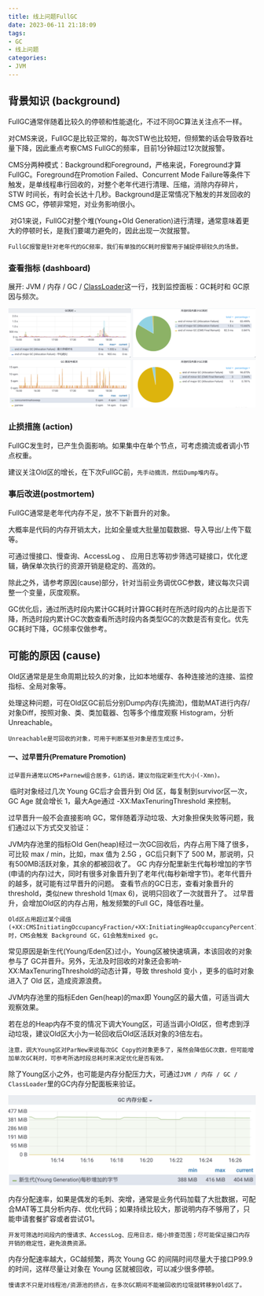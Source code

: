 ```yaml
---
title: 线上问题FullGC
date: 2023-06-11 21:18:09
tags:
- GC
- 线上问题
categories:
- JVM
---
```


## 背景知识 (background)

​	FullGC通常伴随着比较久的停顿和性能退化，不过不同GC算法关注点不一样。

​	对CMS来说，FullGC是比较正常的，每次STW也比较短，但频繁的话会导致吞吐量下降，因此重点考察CMS FullGC的频率，目前1分钟超过12次就报警。

​	CMS分两种模式：Background和Foreground，严格来说，Foreground才算FullGC。Foreground在Promotion Failed、Concurrent Mode Failure等条件下触发，是单线程串行回收的，对整个老年代进行清理、压缩，消除内存碎片，STW 时间长，有时会长达十几秒。Background是正常情况下触发的并发回收的 CMS GC，停顿非常短，对业务影响很小。

​	对G1来说，FullGC对整个堆(Young+Old Generation)进行清理，通常意味着更大的停顿时长，是我们要竭力避免的，因此出现一次就报警。


```
FullGC报警是针对老年代的GC频率，我们有单独的GC耗时报警用于捕捉停顿较久的场景。
```

### 查看指标 (dashboard)

展开: JVM / 内存 / GC / [ClassLoader](https://so.csdn.net/so/search?q=ClassLoader&spm=1001.2101.3001.7020)这一行，找到监控面板：GC耗时和 GC原因与频次。



![image-20231011192636268](%E7%BA%BF%E4%B8%8A%E9%97%AE%E9%A2%98FullGC/image-20231011192636268.png)

### 止损措施 (action)

FullGC发生时，已产生负面影响。如果集中在单个节点，可考虑摘流或者调小节点权重。

建议关注Old区的增长，在下次FullGC前，`先手动摘流，然后Dump堆内存`。

### 事后改进(postmortem)

FullGC通常是老年代内存不足，放不下新晋升的对象。

大概率是代码的内存开销太大，比如全量或大批量加载数据、导入导出/上传下载等。

可通过慢接口、慢查询、AccessLog 、 应用日志等初步筛选可疑接口，优化逻辑，确保单次执行的资源开销是稳定的、高效的。

除此之外，请参考原因(cause)部分，针对当前业务调优GC参数，建议每次只调整一个变量，灰度观察。

GC优化后，通过所选时段内累计GC耗时计算GC耗时在所选时段内的占比是否下降，所选时段内累计GC次数查看所选时段内各类型GC的次数是否有变化。优先GC耗时下降，GC频率仅做参考。

## 可能的原因 (cause)

Old区通常是是生命周期比较久的对象，比如本地缓存、各种连接池的连接、监控指标、全局对象等。

处理这种问题，可在Old区GC前后分别Dump内存(先摘流)，借助MAT进行内存/对象Diff，按照对象、类、类加载器、包等多个维度观察 Histogram，分析 Unreachable。

```
Unreachable是可回收的对象，可用于判断某些对象是否生成过多。
```

#### 一、过早晋升(Premature Promotion)

```
过早晋升通常以CMS+Parnew组合居多，G1的话，建议勿指定新生代大小(-Xmn)。
```

​	临时对象经过几次 Young GC后才会晋升到 Old 区，每复制到survivor区一次， GC Age 就会增长 1，最大Age通过 -XX:MaxTenuringThreshold 来控制。

过早晋升一般不会直接影响 GC，常伴随着浮动垃圾、大对象担保失败等问题，我们通过以下方式交叉验证：

JVM内存池里的指标Old Gen(heap)经过一次GC回收后，内存占用下降了很多，可比较 max / min，比如，max 值为 2.5G ，GC后只剩下了 500 M，那说明，只有500MB活跃对象，其余的都被回收了。
GC 内存分配里新生代每秒增加的字节(申请的内存)过大，同时有很多对象晋升到了老年代(每秒新增字节)。老年代晋升的越多，就可能有过早晋升的问题。
查看节点的GC日志，查看对象晋升的threshold，类似new threshold 1(max 6)，说明只回收了一次就晋升了。
过早晋升，会增加Old区的内存占用，触发频繁的Full GC，降低吞吐量。

```
Old区占用超过某个阈值(+XX:CMSInitiatingOccupancyFraction/+XX:InitiatingHeapOccupancyPercent)时，CMS会触发 Background GC，G1会触发mixed gc。
```

​	常见原因是新生代(Young/Eden区)过小，Young区被快速填满，本该回收的对象参与了 GC并晋升。另外，无法及时回收的对象还会影响-XX:MaxTenuringThreshold的动态计算，导致 threshold 变小 ，更多的临时对象进入了 Old 区，造成资源浪费。

JVM内存池里的指标Eden Gen(heap)的max即 Young区的最大值，可适当调大观察效果。

若在总的Heap内存不变的情况下调大Young区，可适当调小Old区，但考虑到浮动垃圾，建议Old区大小为一轮回收后Old区活跃对象的3倍左右。


```
注意，调大Young区对ParNew来说每次GC Copy的对象更多了，虽然会降低GC次数，但可能增加单次GC耗时，可参考所选时段总耗时来决定优化是否有效。
```

除了Young区小之外，也可能是内存分配压力大，可通过`JVM / 内存 / GC / ClassLoader`里的GC内存分配面板来验证。

![image-20231011192908088](%E7%BA%BF%E4%B8%8A%E9%97%AE%E9%A2%98FullGC/image-20231011192908088.png)

内存分配速率，如果是偶发的毛刺、突增，通常是业务代码加载了大批数据，可配合MAT等工具分析内存、优化代码；如果持续比较大，那说明内存不够用了，只能申请套餐扩容或者尝试G1。

```
开发可筛选时间段内的慢请求、AccessLog、应用日志，缩小排查范围；尽可能保证接口内存开销的稳定性，避免浪费资源。
```

内存分配速率越大，GC越频繁，两次 Young GC 的间隔时间尽量大于接口P99.9的时间，这样尽量让对象在 Young 区就被回收，可以减少很多停顿。

```
慢请求不只是对线程池/资源池的挤占，在多次GC期间不能被回收的垃圾就转移到Old区了。
```

